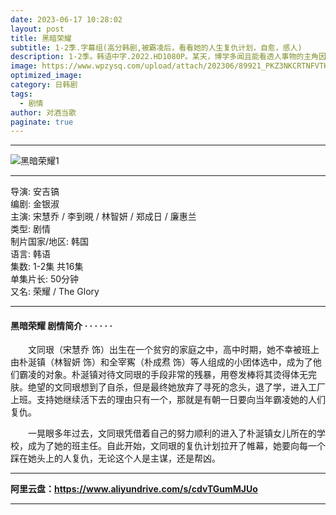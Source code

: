 ```yaml
---
date: 2023-06-17 10:28:02
layout: post
title: 黑暗荣耀
subtitle: 1-2季.字幕组(高分韩剧,被霸凌后，看看她的人生复仇计划，自愈，感人)
description: 1-2季。韩语中字.2022.HD1080P。某天，博学多闻且能看透人事物的主角因涉嫌谋杀而被带到警局所展开的故事...
image: https://www.wpzysq.com/upload/attach/202306/89921_PKZ3NKCRTNFVTKJ.png
optimized_image: 
category: 日韩剧
tags:
  - 剧情
author: 对酒当歌
paginate: true
---
```


---

![黑暗荣耀1](https://www.wpzysq.com/upload/attach/202306/89921_3NPTU754HYVCNKK.png)

---

导演: 安吉镐  
编剧: 金银淑  
主演: 宋慧乔 / 李到晛 / 林智妍 / 郑成日 / 廉惠兰  
类型: 剧情  
制片国家/地区: 韩国  
语言: 韩语  
集数: 1-2集 共16集  
单集片长: 50分钟  
又名: 荣耀 / The Glory  

---

#### 黑暗荣耀 剧情简介 · · · · · ·

　　文同珢（宋慧乔 饰）出生在一个贫穷的家庭之中，高中时期，她不幸被班上由朴涎镇（林智妍 饰）和全宰寯（朴成焄 饰）等人组成的小团体选中，成为了他们霸凌的对象。朴涎镇对待文同珢的手段非常的残暴，用卷发棒将其烫得体无完肤。绝望的文同珢想到了自杀，但是最终她放弃了寻死的念头，退了学，进入工厂上班。支持她继续活下去的理由只有一个，那就是有朝一日要向当年霸凌她的人们复仇。

　　一晃眼多年过去，文同珢凭借着自己的努力顺利的进入了朴涎镇女儿所在的学校，成为了她的班主任。自此开始，文同珢的复仇计划拉开了帷幕，她要向每一个踩在她头上的人复仇，无论这个人是主谋，还是帮凶。

---

**阿里云盘：<https://www.aliyundrive.com/s/cdvTGumMJUo>**

---
